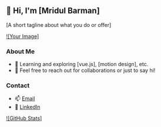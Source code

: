 ## 👋 Hi, I'm [Mridul Barman] 
[A short tagline about what you do or offer]

[![Your Image]](https://avatars.githubusercontent.com/u/108614368?v=4)

### About Me
* 🌱 Learning and exploring  [vue.js], [motion design], etc.
* 💬 Feel free to reach out for collaborations or just to say hi!


### Contact
* 📫  [Email](mailto:mridul@developerzilla.com)
* 🔗  [LinkedIn](https://www.linkedin.com/in/eembee/)


[![GitHub Stats]](https://github-readme-stats.vercel.app/api?username=mridulbarman)
